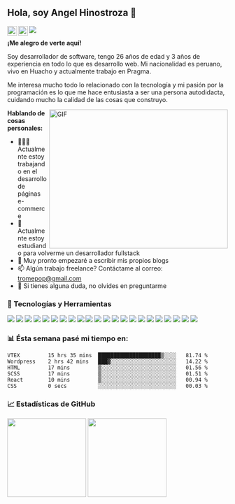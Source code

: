 ## Hola, soy Angel Hinostroza 👋

<a href="https://www.instagram.com/ah.calderon/">
  <img align="left" alt="Abhishek's Instagram" width="22px" src="https://raw.githubusercontent.com/hussainweb/hussainweb/main/icons/instagram.png" />
</a
<a href="https://www.linkedin.com/in/angelhinostroza/">
  <img align="left" alt="Angel Hinostroza | LinkedIN" width="22px" src="https://raw.githubusercontent.com/peterthehan/peterthehan/master/assets/linkedin.svg" />
</a>

![](https://visitor-badge.glitch.me/badge?page_id=ahinostroza.ahinostroza)

**¡Me alegro de verte aquí!**

Soy desarrollador de software, tengo 26 años de edad y 3 años de experiencia en todo lo que es desarrollo web. Mi nacionalidad es peruano, vivo en Huacho y actualmente trabajo en Pragma.

Me interesa mucho todo lo relacionado con la tecnología y mi pasión por la programación es lo que me hace entusiasta a ser una persona autodidacta, cuidando mucho la calidad de las
cosas que construyo.

<img align="right" alt="GIF" src="https://github.com/Gapur/Gapur/blob/master/coding.gif?raw=true" width="408" height="318" />

  **Hablando de cosas personales:**

- 👨🏻‍💻 Actualmente estoy trabajando en el desarrollo de páginas e-commerce
- 🚀 Actualmente estoy estudiando para volverme un desarrollador fullstack
- 📝 Muy pronto empezaré a escribir mis propios blogs
- 📫 Algún trabajo freelance? Contáctame al correo: tromepop@gmail.com
- 💬 Si tienes alguna duda, no olvides en preguntarme

### 🔧 Tecnologías y Herramientas

![](https://img.shields.io/badge/OS-Windows-informational?style=flat&logo=windows&logoColor=white&color=#2085bf)
![](https://img.shields.io/badge/Editor-Visual_Studio-informational?style=flat&logo=visualstudio&logoColor=white&color=#2085bf)
![](https://img.shields.io/badge/Editor-VS_Code-informational?style=flat&logo=visualstudiocode&logoColor=white&color=#2085bf)
![](https://img.shields.io/badge/Front-HTML5-informational?style=flat&logo=html5&logoColor=white&color=#2085bf)
![](https://img.shields.io/badge/Front-CSS3-informational?style=flat&logo=css3&logoColor=white&color=#2085bf)
![](https://img.shields.io/badge/Front-SASS-informational?style=flat&logo=sass&logoColor=white&color=#2085bf)
![](https://img.shields.io/badge/Front-Javascript-informational?style=flat&logo=javascript&logoColor=white&color=#2085bf)
![](https://img.shields.io/badge/Front-Jquery-informational?style=flat&logo=jquery&logoColor=white&color=#2085bf)
![](https://img.shields.io/badge/Front-Typescript-informational?style=flat&logo=typescript&logoColor=white&color=#2085bf)
![](https://img.shields.io/badge/Front-Angular-informational?style=flat&logo=angular&logoColor=white&color=#2085bf)
![](https://img.shields.io/badge/Front-React-informational?style=flat&logo=react&logoColor=white&color=#2085bf)
![](https://img.shields.io/badge/Front-Vue-informational?style=flat&logo=vue.js&logoColor=white&color=#2085bf)
![](https://img.shields.io/badge/Front-Redux-informational?style=flat&logo=redux&logoColor=white&color=#2085bf)
![](https://img.shields.io/badge/Front-Styled_Components-informational?style=flat&logo=styled-components&logoColor=white&color=#2085bf)
![](https://img.shields.io/badge/Back-Node_js-informational?style=flat&logo=node.js&logoColor=white&color=#2085bf)
![](https://img.shields.io/badge/Back-C%23-informational?style=flat&logo=c-sharp&logoColor=white&color=#2085bf)
![](https://img.shields.io/badge/Back-Java-informational?style=flat&logo=java&logoColor=white&color=#2085bf)
![](https://img.shields.io/badge/Mobile-Xamarin-informational?style=flat&logo=xamarin&logoColor=white&color=#2085bf)
![](https://img.shields.io/badge/Tools-Git-informational?style=flat&logo=git&logoColor=white&color=#2085bf)
![](https://img.shields.io/badge/Tools-Gitlab-informational?style=flat&logo=gitlab&logoColor=white&color=#2085bf)
![](https://img.shields.io/badge/Tools-Github-informational?style=flat&logo=github&logoColor=white&color=#2085bf)
![](https://img.shields.io/badge/Platform-VTEX-informational?style=flat&logo=vtex&logoColor=white&color=#2085bf)

### 📊 Ésta semana pasé mi tiempo en:

```text
VTEX         15 hrs 35 mins  ████████████████████▒░░░░   81.74 %
Wordpress    2 hrs 42 mins   ███▓░░░░░░░░░░░░░░░░░░░░░   14.22 %
HTML         17 mins         ▒░░░░░░░░░░░░░░░░░░░░░░░░   01.56 %
SCSS         17 mins         ▒░░░░░░░░░░░░░░░░░░░░░░░░   01.51 %
React        10 mins         ▒░░░░░░░░░░░░░░░░░░░░░░░░   00.94 %
CSS          0 secs          ░░░░░░░░░░░░░░░░░░░░░░░░░   00.03 %
```

### 📈 Estadísticas de GitHub

<p>
  <img height="180em" src="https://github-readme-stats.vercel.app/api?username=ahinostroza&show_icons=true&hide_border=true&&count_private=true&include_all_commits=true" />
  <img height="180em" src="https://github-readme-stats.vercel.app/api/top-langs/?username=ahinostroza&exclude_repo=KNN-Image-Classification&show_icons=true&hide_border=true&layout=compact&langs_count=8"/>
</p>
